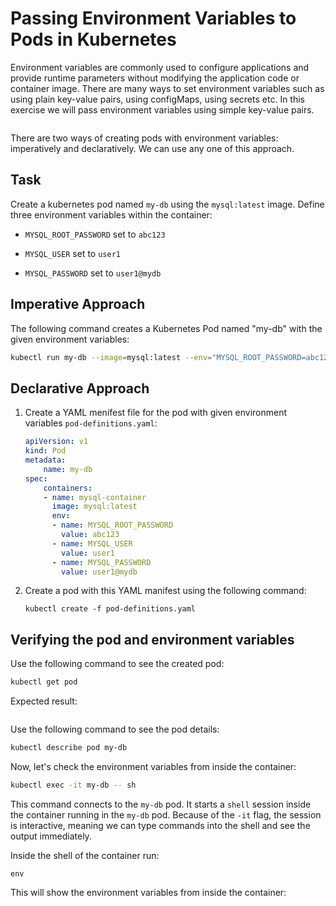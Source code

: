 # Passing Environment Variables to Pods in Kubernetes

Environment variables are commonly used to configure applications and provide runtime parameters without modifying the application code or container image. There are many ways to set environment variables such as using plain key-value pairs, using configMaps, using secrets etc. In this exercise we will pass environment variables using simple key-value pairs.

<img src="https://github.com/Minhaz00/K8s-lab/blob/Minhaz/Lab%20-%20Add%20env%20to%20pod/images/image.png?raw=true" alt="" />

There are two ways of creating pods with environment variables: imperatively and declaratively. We can use any one of this approach.

## Task
Create a kubernetes pod named `my-db` using the `mysql:latest` image. Define three environment variables within the container:

- `MYSQL_ROOT_PASSWORD` set to `abc123`

- `MYSQL_USER` set to `user1`

- `MYSQL_PASSWORD` set to `user1@mydb`

## Imperative Approach

The following command creates a Kubernetes Pod named "my-db" with the given environment variables:

```bash
kubectl run my-db --image=mysql:latest --env="MYSQL_ROOT_PASSWORD=abc123" --env="MYSQL_USER=user1" --env="MYSQL_PASSWORD=user1@mydb"
```


## Declarative Approach

1. Create a YAML menifest file for the pod with given environment variables `pod-definitions.yaml`:

    ```yaml
    apiVersion: v1
    kind: Pod
    metadata:
        name: my-db
    spec:
        containers:
        - name: mysql-container
          image: mysql:latest
          env:
          - name: MYSQL_ROOT_PASSWORD
            value: abc123
          - name: MYSQL_USER
            value: user1
          - name: MYSQL_PASSWORD
            value: user1@mydb
    ```

2. Create a pod with this YAML manifest using the following command:
    ```
    kubectl create -f pod-definitions.yaml
    ```

## Verifying the pod and environment variables

Use the following command to see the created pod:

```bash
kubectl get pod
```
Expected result:

<img src="https://github.com/Minhaz00/K8s-lab/blob/Minhaz/Lab%20-%20Add%20env%20to%20pod/images/image-1.png?raw=true" alt="" />

Use the following command to see the pod details:
```bash
kubectl describe pod my-db
```


Now, let's check the environment variables from inside the container:

```bash
kubectl exec -it my-db -- sh
```

This command connects to the `my-db` pod. It starts a `shell` session inside the container running in the `my-db` pod. Because of the `-it` flag, the session is interactive, meaning we can type commands into the shell and see the output immediately.

Inside the shell of the container run:
```shell
env
```

This will show the environment variables from inside the container:


<img src="https://github.com/Minhaz00/K8s-lab/blob/Minhaz/Lab%20-%20Add%20env%20to%20pod/images/image-2.png?raw=true" alt="" />
